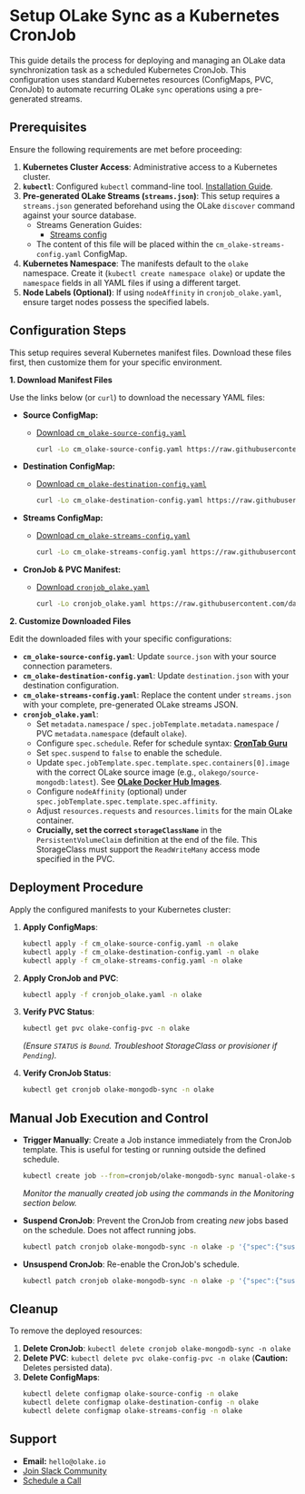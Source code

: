 # Setup OLake Sync as a Kubernetes CronJob

This guide details the process for deploying and managing an OLake data synchronization task as a scheduled Kubernetes CronJob. This configuration uses standard Kubernetes resources (ConfigMaps, PVC, CronJob) to automate recurring OLake `sync` operations using a pre-generated streams.

## Prerequisites

Ensure the following requirements are met before proceeding:

1.  **Kubernetes Cluster Access**: Administrative access to a Kubernetes cluster.
2.  **`kubectl`**: Configured `kubectl` command-line tool. [Installation Guide](https://kubernetes.io/docs/tasks/tools/install-kubectl/).
3.  **Pre-generated OLake Streams (`streams.json`)**: This setup requires a `streams.json` generated beforehand using the OLake `discover` command against your source database.
    *   Streams Generation Guides:
        *   [Streams config](https://olake.io/docs/install/docker-cli#streams-config)
    *   The content of this file will be placed within the `cm_olake-streams-config.yaml` ConfigMap.
4.  **Kubernetes Namespace**: The manifests default to the `olake` namespace. Create it (`kubectl create namespace olake`) or update the `namespace` fields in all YAML files if using a different target.
5.  **Node Labels (Optional)**: If using `nodeAffinity` in `cronjob_olake.yaml`, ensure target nodes possess the specified labels.

## Configuration Steps

This setup requires several Kubernetes manifest files. Download these files first, then customize them for your specific environment.

**1. Download Manifest Files**

Use the links below (or `curl`) to download the necessary YAML files:

*   **Source ConfigMap:**
    *   [Download `cm_olake-source-config.yaml`](https://raw.githubusercontent.com/datazip-inc/olake-docs/refs/heads/master/kubernetes/cm_olake-source-config.yaml)
        ```bash
        curl -Lo cm_olake-source-config.yaml https://raw.githubusercontent.com/datazip-inc/olake-docs/refs/heads/master/kubernetes/cm_olake-source-config.yaml
        ```

*   **Destination ConfigMap:**
    *   [Download `cm_olake-destination-config.yaml`](https://raw.githubusercontent.com/datazip-inc/olake-docs/refs/heads/master/kubernetes/cm_olake-destination-config.yaml)
        ```bash
        curl -Lo cm_olake-destination-config.yaml https://raw.githubusercontent.com/datazip-inc/olake-docs/refs/heads/master/kubernetes/cm_olake-destination-config.yaml
        ```

*   **Streams ConfigMap:**
    *   [Download `cm_olake-streams-config.yaml`](https://raw.githubusercontent.com/datazip-inc/olake-docs/refs/heads/master/kubernetes/cm_olake-streams-config.yaml)
        ```bash
        curl -Lo cm_olake-streams-config.yaml https://raw.githubusercontent.com/datazip-inc/olake-docs/refs/heads/master/kubernetes/cm_olake-streams-config.yaml
        ```

*   **CronJob & PVC Manifest:**
    *   [Download `cronjob_olake.yaml`](https://raw.githubusercontent.com/datazip-inc/olake-docs/refs/heads/master/kubernetes/cronjob_olake.yaml)
        ```bash
        curl -Lo cronjob_olake.yaml https://raw.githubusercontent.com/datazip-inc/olake-docs/refs/heads/master/kubernetes/cronjob_olake.yaml
        ```


**2. Customize Downloaded Files**

Edit the downloaded files with your specific configurations:

*   **`cm_olake-source-config.yaml`**: Update `source.json` with your source connection parameters.
*   **`cm_olake-destination-config.yaml`**: Update `destination.json` with your destination configuration.
*   **`cm_olake-streams-config.yaml`**: Replace the content under `streams.json` with your complete, pre-generated OLake streams JSON.
*   **`cronjob_olake.yaml`**:
    *   Set `metadata.namespace` / `spec.jobTemplate.metadata.namespace` / PVC `metadata.namespace` (default `olake`).
    *   Configure `spec.schedule`. Refer for schedule syntax: **[CronTab Guru](https://crontab.guru/)**
    *   Set `spec.suspend` to `false` to enable the schedule.
    *   Update `spec.jobTemplate.spec.template.spec.containers[0].image` with the correct OLake source image (e.g., `olakego/source-mongodb:latest`). See **[OLake Docker Hub Images](https://hub.docker.com/u/olakego)**.
    *   Configure `nodeAffinity` (optional) under `spec.jobTemplate.spec.template.spec.affinity`.
    *   Adjust `resources.requests` and `resources.limits` for the main OLake container.
    *   **Crucially, set the correct `storageClassName`** in the `PersistentVolumeClaim` definition at the end of the file. This StorageClass must support the `ReadWriteMany` access mode specified in the PVC.

## Deployment Procedure

Apply the configured manifests to your Kubernetes cluster:

1.  **Apply ConfigMaps**:
    ```bash
    kubectl apply -f cm_olake-source-config.yaml -n olake
    kubectl apply -f cm_olake-destination-config.yaml -n olake
    kubectl apply -f cm_olake-streams-config.yaml -n olake
    ```

2.  **Apply CronJob and PVC**:
    ```bash
    kubectl apply -f cronjob_olake.yaml -n olake
    ```

3.  **Verify PVC Status**:
    ```bash
    kubectl get pvc olake-config-pvc -n olake
    ```
    *(Ensure `STATUS` is `Bound`. Troubleshoot StorageClass or provisioner if `Pending`).*

4.  **Verify CronJob Status**:
    ```bash
    kubectl get cronjob olake-mongodb-sync -n olake
    ```

## Manual Job Execution and Control

*   **Trigger Manually**: Create a Job instance immediately from the CronJob template. This is useful for testing or running outside the defined schedule.
    ```bash
    kubectl create job --from=cronjob/olake-mongodb-sync manual-olake-sync-$(date +%s) -n olake
    ```
    *Monitor the manually created job using the commands in the Monitoring section below.*

*   **Suspend CronJob**: Prevent the CronJob from creating *new* jobs based on the schedule. Does not affect running jobs.
    ```bash
    kubectl patch cronjob olake-mongodb-sync -n olake -p '{"spec":{"suspend":true}}'
    ```

*   **Unsuspend CronJob**: Re-enable the CronJob's schedule.
    ```bash
    kubectl patch cronjob olake-mongodb-sync -n olake -p '{"spec":{"suspend":false}}'
    ```
    
## Cleanup

To remove the deployed resources:

1.  **Delete CronJob**: `kubectl delete cronjob olake-mongodb-sync -n olake`
2.  **Delete PVC**: `kubectl delete pvc olake-config-pvc -n olake` (**Caution:** Deletes persisted data).
3.  **Delete ConfigMaps**:
    ```bash
    kubectl delete configmap olake-source-config -n olake
    kubectl delete configmap olake-destination-config -n olake
    kubectl delete configmap olake-streams-config -n olake
    ```

## Support

*   **Email:** `hello@olake.io`
*   [Join Slack Community](https://olake.io/slack/)
*   [Schedule a Call](https://calendly.com/d/ckr6-g82-p9y/olake_discussion)
